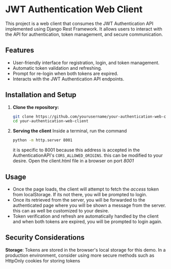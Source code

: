 # JWT Authentication Web Client

This project is a web client that consumes the JWT Authentication API implemented using Django Rest Framework. It allows users to interact with the API for authentication, token management, and secure communication.

## Features

- User-friendly interface for registration, login, and token management.
- Automatic token validation and refreshing.
- Prompt for re-login when both tokens are expired.
- Interacts with the JWT Authentication API endpoints.

## Installation and Setup

1. **Clone the repository:**
   ```bash
   git clone https://github.com/yourusername/your-authentication-web-client.git
   cd your-authentication-web-client

2. **Serving the client**
    Inside a terminal, run the command
    ```bash
    python -m http.server 8001
    ```
    it is specific to 8001 because this address is accepted in the AuthenticationAPI's `CORS_ALLOWED_ORIGINS`. this can be modified to your desire.
    Open the client.html file in a browser on port *8001*

## Usage
- Once the page loads, the client will attempt to fetch the *access* token from localStorage. If its not there, you will be prompted to login.
- Once its retrieved from the server, you will be forwarded to the authenticated page where you will be shown a message from the server. this can as well be customized to your desire.
- Token verification and refresh are automatically handled by the client and when both tokens are expired, you will be prompted to login again.

## Security Considerations
**Storage**: Tokens are stored in the browser's local storage for this demo. In a production environment, consider using more secure methods such as HttpOnly cookies for storing tokens